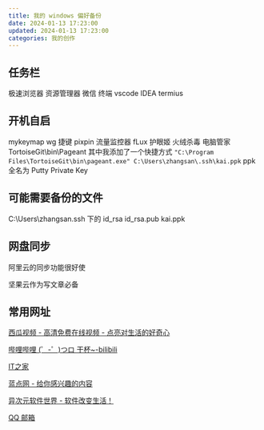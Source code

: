 ```yaml
---
title: 我的 windows 偏好备份
date: 2024-01-13 17:23:00
updated: 2024-01-13 17:23:00
categories: 我的创作
---
```


## 任务栏

极速浏览器 资源管理器 微信 终端 vscode
IDEA termius

## 开机自启

mykeymap
wg
捷键
pixpin
流量监控器
fLux
护眼姬
火绒杀毒
电脑管家
TortoiseGit\bin\Pageant 其中我添加了一个快捷方式 `"C:\Program Files\TortoiseGit\bin\pageant.exe" C:\Users\zhangsan\.ssh\kai.ppk` ppk 全名为 Putty Private Key

## 可能需要备份的文件

C:\Users\zhangsan\.ssh 下的 id_rsa id_rsa.pub kai.ppk

## 网盘同步

阿里云的同步功能很好使

坚果云作为写文章必备

## 常用网址

[西瓜视频 - 高清免费在线视频 - 点亮对生活的好奇心](https://www.ixigua.com/)

[哔哩哔哩 (゜-゜)つロ 干杯~-bilibili](https://www.bilibili.com/)

[IT之家](https://www.ithome.com/)

[蓝点网 - 给你感兴趣的内容](https://www.landiannews.com/)

[异次元软件世界 - 软件改变生活！](https://www.iplaysoft.com/)

[QQ 邮箱](https://mail.qq.com/)
